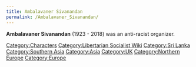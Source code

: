 ```yaml
---
title: Ambalavaner Sivanandan
permalink: /Ambalavaner_Sivanandan/
---
```


**Ambalavaner Sivanandan** (1923 - 2018) was an anti-racist organizer.

[Category:Characters](Category:Characters "wikilink")
[Category:Libertarian Socialist
Wiki](Category:Libertarian_Socialist_Wiki "wikilink") [Category:Sri
Lanka](Category:Sri_Lanka "wikilink") [Category:Southern
Asia](Category:Southern_Asia "wikilink")
[Category:Asia](Category:Asia "wikilink")
[Category:UK](Category:UK "wikilink") [Category:Northern
Europe](Category:Northern_Europe "wikilink")
[Category:Europe](Category:Europe "wikilink")
